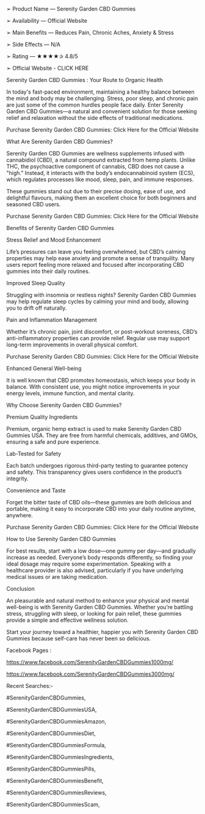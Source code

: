 ➢ Product Name — Serenity Garden CBD Gummies

➢ Availability — Official Website

➢ Main Benefits — Reduces Pain, Chronic Aches, Anxiety & Stress

➢ Side Effects — N/A

➢ Rating — ★★★★✰ 4.8/5

➢ Official Website - CLICK HERE



Serenity Garden CBD Gummies : Your Route to Organic Health

In today's fast-paced environment, maintaining a healthy balance between the mind and body may be challenging. Stress, poor sleep, and chronic pain are just some of the common hurdles people face daily. Enter Serenity Garden CBD Gummies—a natural and convenient solution for those seeking relief and relaxation without the side effects of traditional medications.


Purchase Serenity Garden CBD Gummies: Click Here for the Official Website


What Are Serenity Garden CBD Gummies?

Serenity Garden CBD Gummies are wellness supplements infused with cannabidiol (CBD), a natural compound extracted from hemp plants. Unlike THC, the psychoactive component of cannabis, CBD does not cause a "high." Instead, it interacts with the body’s endocannabinoid system (ECS), which regulates processes like mood, sleep, pain, and immune responses.

These gummies stand out due to their precise dosing, ease of use, and delightful flavours, making them an excellent choice for both beginners and seasoned CBD users.


Purchase Serenity Garden CBD Gummies: Click Here for the Official Website


Benefits of Serenity Garden CBD Gummies

Stress Relief and Mood Enhancement

Life’s pressures can leave you feeling overwhelmed, but CBD’s calming properties may help ease anxiety and promote a sense of tranquility. Many users report feeling more relaxed and focused after incorporating CBD gummies into their daily routines.

Improved Sleep Quality

Struggling with insomnia or restless nights? Serenity Garden CBD Gummies may help regulate sleep cycles by calming your mind and body, allowing you to drift off naturally.

Pain and Inflammation Management

Whether it’s chronic pain, joint discomfort, or post-workout soreness, CBD’s anti-inflammatory properties can provide relief. Regular use may support long-term improvements in overall physical comfort.


Purchase Serenity Garden CBD Gummies: Click Here for the Official Website


Enhanced General Well-being

It is well known that CBD promotes homeostasis, which keeps your body in balance. With consistent use, you might notice improvements in your energy levels, immune function, and mental clarity.





Why Choose Serenity Garden CBD Gummies?

Premium Quality Ingredients

Premium, organic hemp extract is used to make Serenity Garden CBD Gummies USA. They are free from harmful chemicals, additives, and GMOs, ensuring a safe and pure experience.

Lab-Tested for Safety

Each batch undergoes rigorous third-party testing to guarantee potency and safety. This transparency gives users confidence in the product’s integrity.

Convenience and Taste

Forget the bitter taste of CBD oils—these gummies are both delicious and portable, making it easy to incorporate CBD into your daily routine anytime, anywhere.


Purchase Serenity Garden CBD Gummies: Click Here for the Official Website


How to Use Serenity Garden CBD Gummies

For best results, start with a low dose—one gummy per day—and gradually increase as needed. Everyone’s body responds differently, so finding your ideal dosage may require some experimentation. Speaking with a healthcare provider is also advised, particularly if you have underlying medical issues or are taking medication.





Conclusion

An pleasurable and natural method to enhance your physical and mental well-being is with Serenity Garden CBD Gummies. Whether you’re battling stress, struggling with sleep, or looking for pain relief, these gummies provide a simple and effective wellness solution.

Start your journey toward a healthier, happier you with Serenity Garden CBD Gummies because self-care has never been so delicious.





Facebook Pages :

https://www.facebook.com/SerenityGardenCBDGummies1000mg/

https://www.facebook.com/SerenityGardenCBDGummies3000mg/


Recent Searches:-

#SerenityGardenCBDGummies,

#SerenityGardenCBDGummiesUSA,

#SerenityGardenCBDGummiesAmazon,

#SerenityGardenCBDGummiesDiet,

#SerenityGardenCBDGummiesFormula,

#SerenityGardenCBDGummiesIngredients,

#SerenityGardenCBDGummiesPills,

#SerenityGardenCBDGummiesBenefit,

#SerenityGardenCBDGummiesReviews,

#SerenityGardenCBDGummiesScam,
